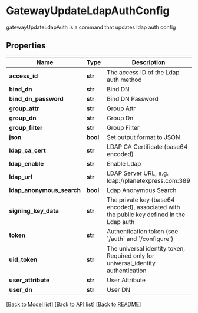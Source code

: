 # GatewayUpdateLdapAuthConfig

gatewayUpdateLdapAuth is a command that updates ldap auth config
## Properties
Name | Type | Description | Notes
------------ | ------------- | ------------- | -------------
**access_id** | **str** | The access ID of the Ldap auth method | [optional] 
**bind_dn** | **str** | Bind DN | [optional] 
**bind_dn_password** | **str** | Bind DN Password | [optional] 
**group_attr** | **str** | Group Attr | [optional] 
**group_dn** | **str** | Group Dn | [optional] 
**group_filter** | **str** | Group Filter | [optional] 
**json** | **bool** | Set output format to JSON | [optional] 
**ldap_ca_cert** | **str** | LDAP CA Certificate (base64 encoded) | [optional] 
**ldap_enable** | **str** | Enable Ldap | [optional] 
**ldap_url** | **str** | LDAP Server URL, e.g. ldap://planetexpress.com:389 | [optional] 
**ldap_anonymous_search** | **bool** | Ldap Anonymous Search | [optional] 
**signing_key_data** | **str** | The private key (base64 encoded), associated with the public key defined in the Ldap auth | [optional] 
**token** | **str** | Authentication token (see &#x60;/auth&#x60; and &#x60;/configure&#x60;) | [optional] 
**uid_token** | **str** | The universal identity token, Required only for universal_identity authentication | [optional] 
**user_attribute** | **str** | User Attribute | [optional] 
**user_dn** | **str** | User DN | [optional] 

[[Back to Model list]](../README.md#documentation-for-models) [[Back to API list]](../README.md#documentation-for-api-endpoints) [[Back to README]](../README.md)


